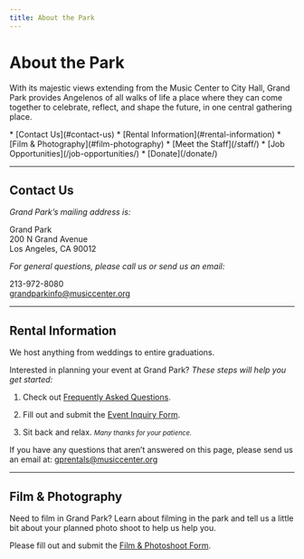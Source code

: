 ```yaml
---
title: About the Park
---
```


About the Park
==============

With its majestic views extending from the Music Center to City Hall, Grand Park provides Angelenos of all walks of life a place where they can come together to celebrate, reflect, and shape the future, in one central gathering place.

<nav markdown="1">
*   [Contact Us](#contact-us)
*   [Rental Information](#rental-information)
*   [Film & Photography](#film-photography)
*   [Meet the Staff](/staff/)
*   [Job Opportunities](/job-opportunities/)
*   [Donate](/donate/)
</nav>

* * *


<!--
With its majestic views extending from the Music Center to City Hall, Grand Park provides Angelenos of all walks of life a place where they can come together to celebrate, reflect, and shape the future, in one central gathering place.

<nav markdown="1">
*   [Meet the Staff](https://grandparkla.org/meet-the-staff-jobs/)
*   [Awards & Press](https://grandparkla.org/media/)
*   [Brand Partnerships](#partnerships)
*   [Hold an Event](#hold-an-event)
*   [Film & Photography](https://grandparkla.org/contact/)
*   [Job Openings](https://grandparkla.org/meet-the-staff-jobs/)
*   [Contact Us](https://grandparkla.org/contact/)
*   [Donate](https://grandparkla.org/donate/)
</nav>
-->


<!--
Meet the Staff
--------------
-->


Contact Us
----------

_Grand Park’s mailing address is:_

Grand Park  
200 N Grand Avenue  
Los Angeles, CA 90012

_For general questions, please call us or send us an email:_

213-972-8080  
[grandparkinfo@musiccenter.org](mailto:grandparkinfo@musiccenter.org)

* * *

Rental Information
------------------

We host anything from weddings to entire graduations. 

Interested in planning your event at Grand Park? _These steps will help you get started:_

1. Check out [Frequently Asked Questions](https://grandparkla.org/wp-content/uploads/2012/09/FAQs.-For-Website.-Jan-2016.pdf).

2. Fill out and submit the [Event Inquiry Form](https://docs.google.com/forms/d/1dbi1DBdRRkFe5EzJ7tjhtt9VPhrnaVtFtNTQiEffYvY/viewform?usp=send_form).

3. Sit back and relax. <small><i>Many thanks for your patience.</i></small>

If you have any questions that aren’t answered on this page, please send us an email at: [gprentals@musiccenter.org](mailto:gprentals@musiccenter.org)

* * *

Film & Photography <a id="film-photography"></a>
------------------

Need to film in Grand Park? Learn about filming in the park and tell us a little bit about your planned photo shoot to help us help you.

Please fill out and submit the [Film & Photoshoot Form](https://docs.google.com/forms/d/1WXV1JURZdfIIjBqFqwSWOQ8pyboJRp9_0M_zUio4QiE/viewform).

